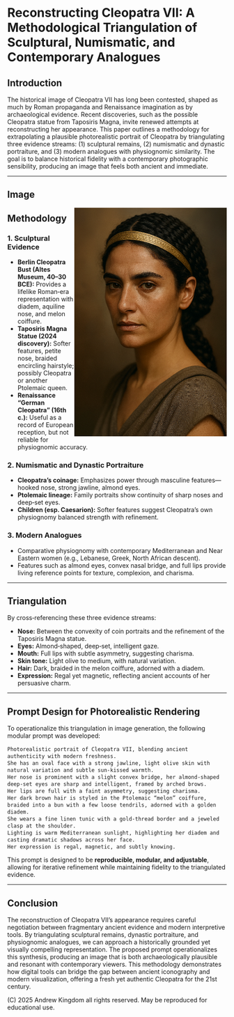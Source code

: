# Reconstructing Cleopatra VII: A Methodological Triangulation of Sculptural, Numismatic, and Contemporary Analogues

## Introduction
The historical image of Cleopatra VII has long been contested, shaped as much by Roman propaganda and Renaissance imagination as by archaeological evidence. Recent discoveries, such as the possible Cleopatra statue from Taposiris Magna, invite renewed attempts at reconstructing her appearance. This paper outlines a methodology for extrapolating a plausible photorealistic portrait of Cleopatra by triangulating three evidence streams: (1) sculptural remains, (2) numismatic and dynastic portraiture, and (3) modern analogues with physiognomic similarity. The goal is to balance historical fidelity with a contemporary photographic sensibility, producing an image that feels both ancient and immediate.

---

## Image

<img src="reconstructing_cleopatra_vii_files/cleopatra_vii-BCO-69ab96c4884f.png" 
     alt="Reconstructed Cleopatra VII Portrait" 
     width="350" align="right" />

## Methodology

### 1. Sculptural Evidence
- **Berlin Cleopatra Bust (Altes Museum, 40–30 BCE):** Provides a lifelike Roman‑era representation with diadem, aquiline nose, and melon coiffure.  
- **Taposiris Magna Statue (2024 discovery):** Softer features, petite nose, braided encircling hairstyle; possibly Cleopatra or another Ptolemaic queen.  
- **Renaissance “German Cleopatra” (16th c.):** Useful as a record of European reception, but not reliable for physiognomic accuracy.

### 2. Numismatic and Dynastic Portraiture
- **Cleopatra’s coinage:** Emphasizes power through masculine features—hooked nose, strong jawline, almond eyes.  
- **Ptolemaic lineage:** Family portraits show continuity of sharp noses and deep‑set eyes.  
- **Children (esp. Caesarion):** Softer features suggest Cleopatra’s own physiognomy balanced strength with refinement.

### 3. Modern Analogues
- Comparative physiognomy with contemporary Mediterranean and Near Eastern women (e.g., Lebanese, Greek, North African descent).  
- Features such as almond eyes, convex nasal bridge, and full lips provide living reference points for texture, complexion, and charisma.

---

## Triangulation
By cross‑referencing these three evidence streams:
- **Nose:** Between the convexity of coin portraits and the refinement of the Taposiris Magna statue.  
- **Eyes:** Almond‑shaped, deep‑set, intelligent gaze.  
- **Mouth:** Full lips with subtle asymmetry, suggesting charisma.  
- **Skin tone:** Light olive to medium, with natural variation.  
- **Hair:** Dark, braided in the melon coiffure, adorned with a diadem.  
- **Expression:** Regal yet magnetic, reflecting ancient accounts of her persuasive charm.

---

## Prompt Design for Photorealistic Rendering
To operationalize this triangulation in image generation, the following modular prompt was developed:

```
Photorealistic portrait of Cleopatra VII, blending ancient authenticity with modern freshness. 
She has an oval face with a strong jawline, light olive skin with natural variation and subtle sun-kissed warmth. 
Her nose is prominent with a slight convex bridge, her almond-shaped deep-set eyes are sharp and intelligent, framed by arched brows. 
Her lips are full with a faint asymmetry, suggesting charisma. 
Her dark brown hair is styled in the Ptolemaic “melon” coiffure, braided into a bun with a few loose tendrils, adorned with a golden diadem. 
She wears a fine linen tunic with a gold-thread border and a jeweled clasp at the shoulder. 
Lighting is warm Mediterranean sunlight, highlighting her diadem and casting dramatic shadows across her face. 
Her expression is regal, magnetic, and subtly knowing.
```

This prompt is designed to be **reproducible, modular, and adjustable**, allowing for iterative refinement while maintaining fidelity to the triangulated evidence.

---

## Conclusion
The reconstruction of Cleopatra VII’s appearance requires careful negotiation between fragmentary ancient evidence and modern interpretive tools. By triangulating sculptural remains, dynastic portraiture, and physiognomic analogues, we can approach a historically grounded yet visually compelling representation. The proposed prompt operationalizes this synthesis, producing an image that is both archaeologically plausible and resonant with contemporary viewers. This methodology demonstrates how digital tools can bridge the gap between ancient iconography and modern visualization, offering a fresh yet authentic Cleopatra for the 21st century.

(C) 2025 Andrew Kingdom all rights reserved. May be reproduced for educational use.
